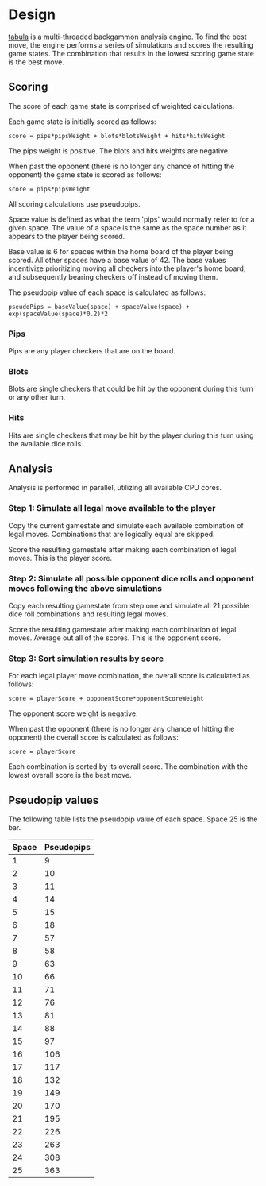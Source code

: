 # Design

[tabula](https://code.rocket9labs.com/tslocum/tabula) is a multi-threaded
backgammon analysis engine. To find the best move, the engine performs a series
of simulations and scores the resulting game states. The combination that
results in the lowest scoring game state is the best move.

## Scoring

The score of each game state is comprised of weighted calculations.

Each game state is initially scored as follows:

```
score = pips*pipsWeight + blots*blotsWeight + hits*hitsWeight
```

The pips weight is positive. The blots and hits weights are negative.

When past the opponent (there is no longer any chance of hitting the opponent)
the game state is scored as follows:

```
score = pips*pipsWeight
```

All scoring calculations use pseudopips.

Space value is defined as what the term 'pips' would normally refer to for a
given space. The value of a space is the same as the space number as it appears
to the player being scored.

Base value is 6 for spaces within the home board of the player being scored.
All other spaces have a base value of 42. The base values incentivize
prioritizing moving all checkers into the player's home board, and subsequently
bearing checkers off instead of moving them.

The pseudopip value of each space is calculated as follows:

```
pseudoPips = baseValue(space) + spaceValue(space) + exp(spaceValue(space)*0.2)*2
```

### Pips

Pips are any player checkers that are on the board.

### Blots

Blots are single checkers that could be hit by the opponent during this turn or
any other turn.

### Hits

Hits are single checkers that may be hit by the player during this turn using
the available dice rolls.

## Analysis

Analysis is performed in parallel, utilizing all available CPU cores.

### Step 1: Simulate all legal move available to the player

Copy the current gamestate and simulate each available combination of legal moves.
Combinations that are logically equal are skipped.

Score the resulting gamestate after making each combination of legal moves.
This is the player score.

### Step 2: Simulate all possible opponent dice rolls and opponent moves following the above simulations

Copy each resulting gamestate from step one and simulate all 21 possible dice
roll combinations and resulting legal moves.

Score the resulting gamestate after making each combination of legal moves.
Average out all of the scores. This is the opponent score.

### Step 3: Sort simulation results by score

For each legal player move combination, the overall score is calculated as follows:

```
score = playerScore + opponentScore*opponentScoreWeight
```

The opponent score weight is negative.

When past the opponent (there is no longer any chance of hitting the opponent)
the overall score is calculated as follows:

```
score = playerScore
```

Each combination is sorted by its overall score. The combination with the
lowest overall score is the best move.

## Pseudopip values

The following table lists the pseudopip value of each space. Space 25 is the bar.

| Space | Pseudopips |
| --- | --- |
| 1 | 9 |
| 2 | 10 |
| 3 | 11 |
| 4 | 14 |
| 5 | 15 |
| 6 | 18 |
| 7 | 57 |
| 8 | 58 |
| 9 | 63 |
| 10 | 66 |
| 11 | 71 |
| 12 | 76 |
| 13 | 81 |
| 14 | 88 |
| 15 | 97 |
| 16 | 106 |
| 17 | 117 |
| 18 | 132 |
| 19 | 149 |
| 20 | 170 |
| 21 | 195 |
| 22 | 226 |
| 23 | 263 |
| 24 | 308 |
| 25 | 363 |
